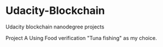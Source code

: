 # Udacity-Blockchain
Udacity blockchain nanodegree projects

Project A
Using Food verification "Tuna fishing" as my choice.
